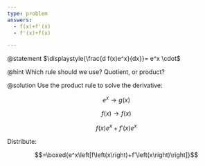 ```yaml
---
type: problem
answers:
  - f(x)+f'(x)
  - f'(x)+f(x)

---
```


@statement
$\displaystyle{\frac{d f(x)e^x}{dx}}= e^x \cdot$

@hint
Which rule should we use? Quotient, or product?

@solution
Use the product rule to solve the derivative:

$$e^x \rightarrow g(x)$$

$$f(x)\rightarrow f(x)$$

$$f\left(x\right)e^x+f'\left(x\right)e^x$$

Distribute:

$$=\boxed{e^x\left[f\left(x\right)+f'\left(x\right)\right]}$$

